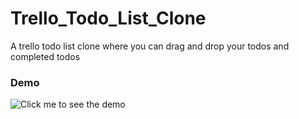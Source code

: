 # Trello_Todo_List_Clone
A trello todo list clone where you can drag and drop your todos and completed todos

### Demo
![Click me to see the demo](https://user-images.githubusercontent.com/40026131/122953228-d783a100-d37e-11eb-94f2-d2996ec29750.gif)
